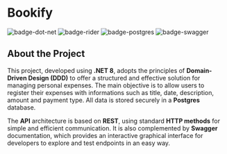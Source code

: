 # Bookify

![badge-dot-net]
![badge-rider]
![badge-postgres]
![badge-swagger]

## About the Project

This project, developed using **.NET 8**, adopts the principles of **Domain-Driven Design (DDD)** to offer a structured and effective solution for managing personal expenses. The main objective is to allow users to register their expenses with informations such as title, date, description, amount and payment type. All data is stored securely in a **Postgres** database.

The **API** architecture is based on **REST**, using standard **HTTP methods** for simple and efficient communication. It is also complemented by **Swagger** documentation, which provides an interactive graphical interface for developers to explore and test endpoints in an easy way.

<!-- Badges -->
[badge-dot-net]: https://img.shields.io/badge/.NET-000?logo=dotnet&logoColor=fff&style=for-the-badge
[badge-rider]: https://img.shields.io/badge/Rider-000?logo=rider&logoColor=fff&style=for-the-badge
[badge-postgres]: https://img.shields.io/badge/Postgres-000?logo=windows&logoColor=fff&style=for-the-badge
[badge-swagger]: https://img.shields.io/badge/Swagger-000?logo=swagger&logoColor=fff&style=for-the-badge

